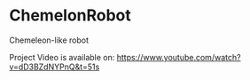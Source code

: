 # ChemelonRobot
Chemeleon-like robot

Project Video is available on:
https://www.youtube.com/watch?v=dD3BZdNYPnQ&t=51s
